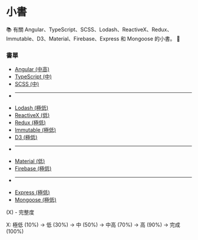 # 小書

:books: 有關 Angular、TypeScript、SCSS、Lodash、ReactiveX、Redux、Immutable、D3、Material、Firebase、Express 和 Mongoose 的小書。 :memo:

### 書單
* [Angular (中高)](https://github.com/Shyam-Chen/Little-Books/blob/master/Angular/README.md)
* [TypeScript (中)](https://github.com/Shyam-Chen/Little-Books/blob/master/TypeScript.md)
* [SCSS (中)](https://github.com/Shyam-Chen/Little-Books/blob/master/SCSS.md)
* ----------
* [Lodash (極低)](https://github.com/Shyam-Chen/Little-Books/blob/master/Lodash.md)
* [ReactiveX (低)](https://github.com/Shyam-Chen/Little-Books/blob/master/ReactiveX.md)
* [Redux (極低)](https://github.com/Shyam-Chen/Little-Books/blob/master/Redux.md)
* [Immutable (極低)](https://github.com/Shyam-Chen/Little-Books/blob/master/Immutable.md)
* [D3 (極低)](https://github.com/Shyam-Chen/Little-Books/blob/master/D3.md)
* ----------
* [Material (低)](https://github.com/Shyam-Chen/Little-Books/blob/master/Material.md)
* [Firebase (極低)](https://github.com/Shyam-Chen/Little-Books/blob/master/Firebase.md)
* ----------
* [Express (極低)](https://github.com/Shyam-Chen/Little-Books/blob/master/Express.md)
* [Mongoose (極低)](https://github.com/Shyam-Chen/Little-Books/blob/master/Mongoose.md)

(X) - 完整度

X: 極低 (10%) -> 低 (30%) -> 中 (50%) -> 中高 (70%) -> 高 (90%) -> 完成 (100%)
